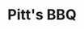 ---
path: "/eats/pitts-bbq"
title: "Pitt's BBQ"
image: "https://res.cloudinary.com/tpage99/image/upload/v1586830151/local417eats/local417eatslogo.png"
orderops: ["curbside", "takeout"]
category: "eats"
hours: "11am-8pm Monday through Saturday. 11am-2pm Sunday"
eatsType: "BBQ"
website: "https://pitts-bbq.business.site/"
facebook: "https://www.facebook.com/eatpiccolo"
address: "316 N. Massey Blvd. Nixa, Missouri 65714"
phone: "4174945088"
tags: ["bbq"]
---